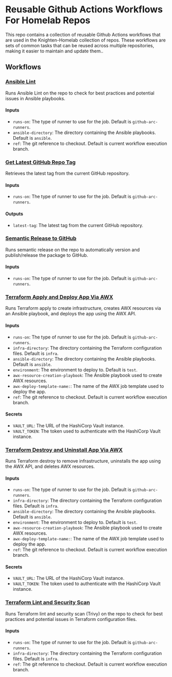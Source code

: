 # Reusable Github Actions Workflows For Homelab Repos

This repo contains a collection of reusable Github Actions workflows that are used in the Knighten-Homelab collection of repos. These workflows are sets of common tasks that can be reused across multiple repositories, making it easier to maintain and update them..

## Workflows

### [Ansible Lint](.github/workflows/ansible-lint.yaml)

Runs Ansible Lint on the repo to check for best practices and potential issues in Ansible playbooks.

#### Inputs
- `runs-on`: The type of runner to use for the job. Default is `github-arc-runners`.
- `ansible-directory`: The directory containing the Ansible playbooks. Default is `ansible`.
- `ref`: The git reference to checkout. Default is current workflow execution branch.

### [Get Latest GitHub Repo Tag](.github/workflows/github-get-latest-repo-tag.yaml)

Retrieves the latest tag from the current GitHub repository.

#### Inputs
- `runs-on`: The type of runner to use for the job. Default is `github-arc-runners`.

#### Outputs
- `latest-tag`: The latest tag from the current GitHub repository.

### [Semantic Release to GitHub](.github/workflows/semantic-release-to-gh.yaml)

Runs semantic release on the repo to automatically version and publish/release the package to GitHub.

#### Inputs
- `runs-on`: The type of runner to use for the job. Default is `github-arc-runners`.


### [Terraform Apply and Deploy App Via AWX](.github/workflows/terraform-apply-and-deploy-app-via-awx.yaml)

Runs Terraform apply to create infrastructure, creates AWX resources via an Ansible playbook, and deploys the app using the AWX API.

#### Inputs
- `runs-on`: The type of runner to use for the job. Default is `github-arc-runners`.
- `infra-directory`: The directory containing the Terraform configuration files. Default is `infra`.
- `ansible-directory`: The directory containing the Ansible playbooks. Default is `ansible`.
- `environment`: The environment to deploy to. Default is `test`.
- `awx-resource-creation-playbook`: The Ansible playbook used to create AWX resources.
- `awx-deploy-template-name:`: The name of the AWX job template used to deploy the app.
- `ref`: The git reference to checkout. Default is current workflow execution branch.

#### Secrets
- `VAULT_URL`: The URL of the HashiCorp Vault instance.
- `VAULT_TOKEN`: The token used to authenticate with the HashiCorp Vault instance.

### [Terraform Destroy and Uninstall App Via AWX](.github/workflows/terraform-destroy-and-app-cleanup-via-awx.yaml)

Runs Terraform destroy to remove infrastructure, uninstalls the app using the AWX API, and deletes AWX resources.

#### Inputs
- `runs-on`: The type of runner to use for the job. Default is `github-arc-runners`.
- `infra-directory`: The directory containing the Terraform configuration files. Default is `infra`.
- `ansible-directory`: The directory containing the Ansible playbooks. Default is `ansible`.
- `environment`: The environment to deploy to. Default is `test`.
- `awx-resource-creation-playbook`: The Ansible playbook used to create AWX resources.
- `awx-deploy-template-name:`: The name of the AWX job template used to deploy the app.
- `ref`: The git reference to checkout. Default is current workflow execution branch.

#### Secrets
- `VAULT_URL`: The URL of the HashiCorp Vault instance.
- `VAULT_TOKEN`: The token used to authenticate with the HashiCorp Vault instance.

### [Terraform Lint and Security Scan](.github/workflows/terraform-lint-and-security-scan.yaml)

Runs Terraform lint and security scan (Trivy) on the repo to check for best practices and potential issues in Terraform configuration files.

#### Inputs
- `runs-on`: The type of runner to use for the job. Default is `github-arc-runners`.
- `infra-directory`: The directory containing the Terraform configuration files. Default is `infra`.
- `ref`: The git reference to checkout. Default is current workflow execution branch.
